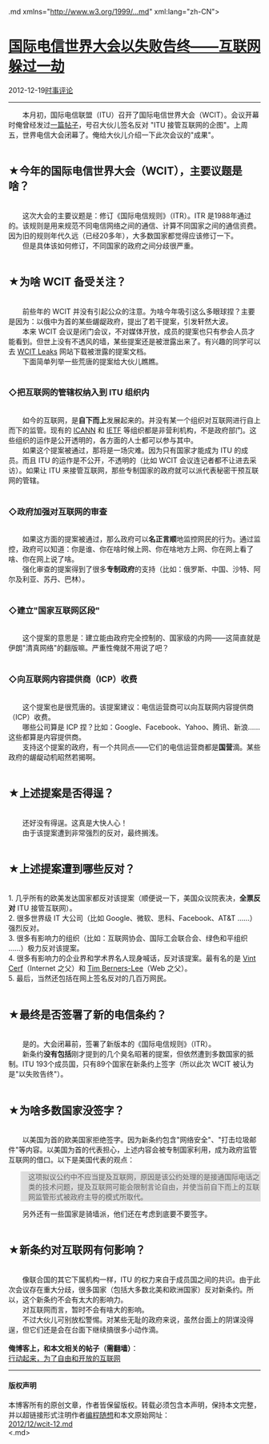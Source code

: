 <!DOCTYPE.md>
.md xmlns="http://www.w3.org/1999/...md" xml:lang="zh-CN">
<head>
<meta http-equiv="Content-Type" content="text.md; charset=utf-8" />
<meta name="generator" content="Python script by program.think@gmail.com" />
<meta name="provider" content="program-think.blogspot.com" />
<link type="text/css" rel="stylesheet" href="../../css/program-think.css" />
<title>国际电信世界大会以失败告终——互联网躲过一劫 - 编程随想的博客</title>
</head>
<body>
<div id="main" style="width:100%;">
<h1><a href="../../index.md" title="回到首页">国际电信世界大会以失败告终——互联网躲过一劫</a></h1>
<div class="post-info"><span class="date-header">2012-12-19</span><a href="../../tags/E697B6E4BA8BE8AF84E8AEBA.md" class="tag">时事评论</a> </div>
<hr>
<div class="post">
&#12288;&#12288;本月初，国际电信联盟（ITU）召开了国际电信世界大会（WCIT）。会议开幕时俺曾经发过<a href="../../2012/12/take-action-for-free-and-open-web.md">一篇帖子</a>，号召大伙儿签名反对 "ITU 接管互联网的企图"。上周五，世界电信大会闭幕了。俺给大伙儿介绍一下此次会议的"成果"。<a name='more'></a><!--program-think--><br /><br /><h2>★今年的国际电信世界大会（WCIT），主要议题是啥？</h2><br />&#12288;&#12288;这次大会的主要议题是：修订《国际电信规则》（ITR）。ITR 是1988年通过的。该规则是用来规范不同电信网络之间的通信、计算不同国家之间的通信资费。因为旧的规则年代久远（已经20多年），大多数国家都觉得应该修订一下。<br />&#12288;&#12288;但是具体该如何修订，不同国家的政府之间分歧很严重。<br /><br /><h2>★为啥 WCIT 备受关注？</h2><br />&#12288;&#12288;前些年的 WCIT 并没有引起公众的注意。为啥今年吸引这么多眼球捏？主要是因为：以俄中为首的某些龌龊政府，提出了若干提案，引发轩然大波。<br />&#12288;&#12288;本来 WCIT 会议是闭门会议，不对媒体开放，成员的提案也只有参会人员才能看到。但世上没有不透风的墙，某些提案还是被泄露出来了。有兴趣的同学可以去 <a href="http://wcitleaks.org/" target="_blank" rel="nofollow">WCIT Leaks</a> 网站下载被泄露的提案文档。<br />&#12288;&#12288;下面简单列举一些荒唐的提案给大伙儿瞧瞧。<br /><br /><h3>◇把互联网的管辖权纳入到 ITU 组织内</h3><br />&#12288;&#12288;如今的互联网，是<b>自下而上</b>发展起来的。并没有某一个组织对互联网进行自上而下的监管。现有的 <a href="http://en.wikipedia.org/wiki/ICANN" target="_blank" rel="nofollow">ICANN</a> 和 <a href="http://en.wikipedia.org/wiki/IETF" target="_blank" rel="nofollow">IETF</a> 等组织都是非营利机构，不是政府部门。这些组织的运作是公开透明的，各方面的人士都可以参与其中。<br />&#12288;&#12288;如果这个提案被通过，那将是一场灾难。因为只有国家才能成为 ITU 的成员。而且 ITU 的运作是不公开，不透明的（比如 WCIT 会议连记者都不让进去采访）。如果让 ITU 来接管互联网，那些专制国家的政府就可以派代表秘密干预互联网的管辖。<br /><br /><h3>◇政府加强对互联网的审查</h3><br />&#12288;&#12288;如果这方面的提案被通过，那么政府可以<b>名正言顺</b>地监控网民的行为。通过监控，政府可以知道：你是谁、你在啥时候上网、你在啥地方上网、你在网上看了啥、你在网上说了啥。<br />&#12288;&#12288;强化审查的提案得到了很多<b>专制政府</b>的支持（比如：俄罗斯、中国、沙特、阿尔及利亚、苏丹、巴林）。<br /><br /><h3>◇建立"国家互联网区段"</h3><br />&#12288;&#12288;这个提案的意思是：建立能由政府完全控制的、国家级的内网——这简直就是伊朗"清真网络"的翻版嘛。严重性俺就不用说了吧？<br /><br /><h3>◇向互联网内容提供商（ICP）收费</h3><br />&#12288;&#12288;这个提案也是很荒唐的。该提案建议：电信运营商可以向互联网内容提供商（ICP）收费。<br />&#12288;&#12288;哪些公司算是 ICP 捏？比如：Google、Facebook、Yahoo、腾讯、新浪......这些都算是内容提供商。<br />&#12288;&#12288;支持这个提案的政府，有一个共同点——它们的电信运营商都是<b>国营</b>滴。某些政府的龌龊动机昭然若揭啊。<br /><br /><h2>★上述提案是否得逞？</h2><br />&#12288;&#12288;还好没有得逞。这真是大快人心！<br />&#12288;&#12288;由于该提案遭到非常强烈的反对，最终搁浅。<br /><br /><h2>★上述提案遭到哪些反对？</h2><br />1. 几乎所有的欧美发达国家都反对该提案（顺便说一下，美国众议院表决，<b>全票反对</b> ITU 接管互联网）。<br />2. 很多世界级 IT 大公司（比如 Google、微软、思科、Facebook、AT&amp;T ......）强烈反对。<br />3. 很多有影响力的组织（比如：互联网协会、国际工会联合会、绿色和平组织 ......）极力反对该提案。<br />4. 很多有影响力的企业界和学术界名人现身喊话，反对该提案。最有名的是 <a href="http://en.wikipedia.org/wiki/Vint_Cerf" target="_blank" rel="nofollow">Vint Cerf</a>（Internet 之父）和 <a href="http://en.wikipedia.org/wiki/Tim_Berners-Lee" target="_blank" rel="nofollow">Tim Berners-Lee</a>（Web 之父）。<br />5. 最后，当然还包括在网上签名反对的几百万网民。<br /><br /><h2>★最终是否签署了新的电信条约？</h2><br />&#12288;&#12288;是的。大会闭幕前，签署了新版本的《国际电信规则》（ITR）。<br />&#12288;&#12288;新条约<b>没有包括</b>刚才提到的几个臭名昭著的提案，但依然遭到多数国家的抵制。ITU 193个成员国，只有89个国家在新条约上签字（所以此次 WCIT 被认为是"以失败告终"）。<br /><br /><h2>★为啥多数国家没签字？</h2><br />&#12288;&#12288;以美国为首的欧美国家拒绝签字。因为新条约包含"网络安全"、"打击垃圾邮件"等内容。以美国为首的代表担心，上述内容会被专制国家利用，成为政府监管互联网的借口。以下是美国代表的观点：<br /><blockquote style="background-color:#DDD;">这项拟议公约中不应当提及互联网，原因是该公约处理的是接通国际电话之类的技术问题，提及互联网可能会限制言论自由，并使当前自下而上的互联网监管形式被政府主导的模式所取代。</blockquote>&#12288;&#12288;另外还有一些国家是骑墙派，他们还在考虑到底要不要签字。<br /><br /><h2>★新条约对互联网有何影响？</h2><br />&#12288;&#12288;像联合国的其它下属机构一样，ITU 的权力来自于成员国之间的共识。由于此次会议存在重大分歧，很多国家（包括大多数北美和欧洲国家）反对新条约。所以，这个新条约不会有太大的影响力。<br />&#12288;&#12288;对互联网而言，暂时不会有啥大的影响。<br />&#12288;&#12288;不过大伙儿可别放松警惕。对某些无耻的政府来说，虽然台面上的阴谋没得逞，但它们还是会在台面下继续搞很多小动作滴。<br /><br /><b>俺博客上，和本文相关的帖子（需翻墙）</b>：<br /><a href="../../2012/12/take-action-for-free-and-open-web.md">行动起来，为了自由和开放的互联网</a><div class="blogger-post-footer">
</div>
<hr>
<div class="copyright">
<h4>版权声明</h4>
本博客所有的原创文章，作者皆保留版权。转载必须包含本声明，保持本文完整，并以超链接形式注明作者<a href="mailto:program.think@gmail.com">编程随想</a>和本文原始网址：<br>
<a href="2012/12/wcit-12.md">2012/12/wcit-12.md</a>
</div>
</div>
</body>
<.md>
